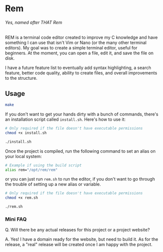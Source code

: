 # Rem
###### *Yes, named after THAT Rem*

REM is a terminal code editor created to improve my C knowledge and have something I can use that isn't Vim or Nano (or the many other terminal editors). My goal was to create a simple terminal editor, useful for beginners. At the moment, you can open a file, edit it, and save the file on disk.

I have a future feature list to eventually add syntax highlighting, a search feature, better code quality, ability to create files, and overall improvements to the structure.

## Usage
```bash
make
```

If you don't want to get your hands dirty with a bunch of commands, there's an installation script called `install.sh`. Here's how to use it:
```bash
# Only required if the file doesn't have executable permissions
chmod +x install.sh

./install.sh
```

Once the project is compiled, run the following command to set an alias on your local system:
```bash
# Example if using the build script
alias rem="/opt/rem/rem"
```
or you can just run `rem.sh` to run the editor, if you don't want to go through the trouble of setting up a new alias or variable.

```bash
# Only required if the file doesn't have executable permissions
chmod +x rem.sh

./rem.sh
```

### Mini FAQ
Q. Will there be any actual releases for this project or a project website?

A. Yes! I have a domain ready for the website, but need to build it. As for the release, a "real" release will be created once I am happy with the project.